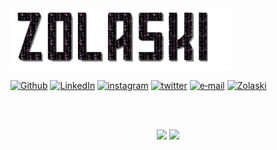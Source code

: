 <img src="testbanner.gif" style="width: 70%">

[![Github](https://img.shields.io/badge/-Github-181717?style=for-the-badge&logo=Github&logoColor=white)](https://github.com/ElMatteo)
[![LinkedIn](https://img.shields.io/badge/-LINKEDIN-0077B5?style=for-the-badge&logo=linkedin&logoColor=white)](https://www.linkedin.com/in/matteo-clabassi-b84b86204)
[![instagram](https://img.shields.io/badge/-INSTAGRAM-E4405F.svg?style=for-the-badge&logo=instagram&logoColor=white)](https://www.instagram.com/vard0s/)
[![twitter](https://img.shields.io/badge/-TWITTER-1DA1F2.svg?style=for-the-badge&logo=twitter&logoColor=white)](https://www.twitter.com/ClabassiMatteo)
[![e‑mail](https://img.shields.io/badge/-e‑mail-D14836.svg?style=for-the-badge&logo=GMail&logoColor=white)](mailto:matteoclabassi@gmail.com)
[![Zolaski](https://img.shields.io/badge/-ZOLASKI.COM-000000?style=for-the-badge&logo=react&logoColor=white)]()

<br><br>
<p align="center">
  <img height=135em src="https://github-readme-stats.vercel.app/api?theme=graywhite&username=ElMatteo&show_icons=true&hide_border=false&&count_private=true&include_all_commits=true" />
  <img height=135em src="https://github-readme-stats.vercel.app/api/top-langs/?theme=graywhite&username=ElMatteo&exclude_repo=KNN-Image-Classification&show_icons=true&hide_border=false&layout=compact&langs_count=8" />
</p>
